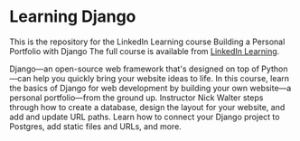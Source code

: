 # Learning Django
This is the repository for the LinkedIn Learning course Building a Personal Portfolio with Django The full course is available from [LinkedIn Learning](https://www.linkedin.com/learning/building-a-personal-portfolio-with-django/starting-a-new-project-in-django).

Django—an open-source web framework that's designed on top of Python—can help you quickly bring your website ideas to life. In this course, learn the basics of Django for web development by building your own website—a personal portfolio—from the ground up. Instructor Nick Walter steps through how to create a database, design the layout for your website, and add and update URL paths. Learn how to connect your Django project to Postgres, add static files and URLs, and more.

